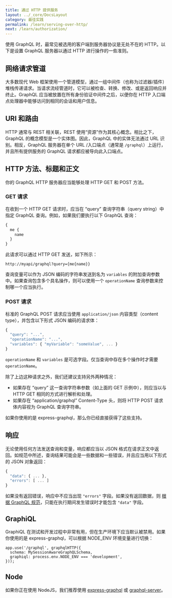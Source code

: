 ```yaml
---
title: 通过 HTTP 提供服务
layout: ../_core/DocsLayout
category: 最佳实践
permalink: /learn/serving-over-http/
next: /learn/authorization/
---
```


使用 GraphQL 时，最常见被选用的客户端到服务器协议是无处不在的 HTTP。以下是设置 GraphQL 服务器以通过 HTTP 进行操作的一些准则。

## 网络请求管道
大多数现代 Web 框架使用一个管道模型，通过一组中间件（也称为过滤器/插件）堆栈传递请求。当请求流经管道时，它可以被检查、转换、修改、或是返回响应并终止。GraphQL 应当被放置在所有身份验证中间件之后，以便你在 HTTP 入口端点处理器中能够访问到相同的会话和用户信息。

## URI 和路由
HTTP 通常与 REST 相关联，REST 使用“资源”作为其核心概念。相比之下，GraphQL 的概念模型是一个实体图。因此，GraphQL 中的实体无法通过 URL 识别。相反，GraphQL 服务器在单个 URL /入口端点（通常是 `/graphql`）上运行，并且所有提供服务的 GraphQL 请求都应被导向此入口端点。

## HTTP 方法、标题和正文
你的 GraphQL HTTP 服务器应当能够处理 HTTP GET 和 POST 方法。

### GET 请求

在收到一个 HTTP GET 请求时，应当在 “query” 查询字符串（query string）中指定 GraphQL 查询。例如，如果我们要执行以下 GraphQL 查询：

```graphql
{
  me {
    name
  }
}
```

此请求可以通过 HTTP GET 发送，如下所示：

```
http://myapi/graphql?query={me{name}}
```

查询变量可以作为 JSON 编码的字符串发送到名为 `variables` 的附加查询参数中。如果查询包含多个具名操作，则可以使用一个 `operationName` 查询参数来控制哪一个应当执行。

### POST 请求

标准的 GraphQL POST 请求应当使用 `application/json` 内容类型（content type），并包含以下形式 JSON 编码的请求体：

```js
{
  "query": "...",
  "operationName": "...",
  "variables": { "myVariable": "someValue", ... }
}
```

`operationName` 和 `variables` 是可选字段。仅当查询中存在多个操作时才需要 `operationName`。

除了上边这种请求之外，我们还建议支持另外两种情况：

* 如果存在 “query” 这一查询字符串参数（如上面的 GET 示例中），则应当以与 HTTP GET 相同的方式进行解析和处理。
* 如果存在 “application/graphql” Content-Type 头，则将 HTTP POST 请求体内容视为 GraphQL 查询字符串。

如果你使用的是 express-graphql，那么你已经直接获得了这些支持。

## 响应

无论使用任何方法发送查询和变量，响应都应当以 JSON 格式在请求正文中返回。如规范中所述，查询结果可能会是一些数据和一些错误，并且应当用以下形式的 JSON 对象返回：

```js
{
  "data": { ... },
  "errors": [ ... ]
}
```

如果没有返回错误，响应中不应当出现 `"errors"` 字段。如果没有返回数据，则 [根据 GraphQL 规范](http://spec.graphql.cn//#sec-Data-)，只能在执行期间发生错误时才能包含 `"data"` 字段。

## GraphiQL
GraphiQL 在测试和开发过程中非常有用，但在生产环境下应当默认被禁用。如果你使用的是 express-graphql，可以根据 NODE_ENV 环境变量进行切换：

```
app.use('/graphql', graphqlHTTP({
  schema: MySessionAwareGraphQLSchema,
  graphiql: process.env.NODE_ENV === 'development',
}));
```

## Node
如果你正在使用 NodeJS，我们推荐使用 [express-graphql](https://github.com/graphql/express-graphql) 或 [graphql-server](https://github.com/apollostack/graphql-server)。
